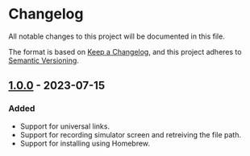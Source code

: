 # Changelog

All notable changes to this project will be documented in this file.

The format is based on [Keep a Changelog](https://keepachangelog.com/en/1.0.0/),
and this project adheres to [Semantic Versioning](https://semver.org/spec/v2.0.0.html).

## [1.0.0] - 2023-07-15

### Added

- Support for universal links.
- Support for recording simulator screen and retreiving the file path.
- Support for installing using Homebrew.

[unreleased]: https://github.com/olivierlacan/keep-a-changelog/compare/1.0.0...HEAD
[1.0.0]: https://github.com/olivierlacan/keep-a-changelog/releases/tag/1.0.0